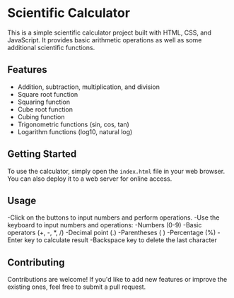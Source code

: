 # Scientific Calculator

This is a simple scientific calculator project built with HTML, CSS, and JavaScript. It provides basic arithmetic operations as well as some additional scientific functions.

## Features

- Addition, subtraction, multiplication, and division
- Square root function
- Squaring function
- Cube root function
- Cubing function
- Trigonometric functions (sin, cos, tan)
- Logarithm functions (log10, natural log)

## Getting Started

To use the calculator, simply open the `index.html` file in your web browser. You can also deploy it to a web server for online access.

## Usage
-Click on the buttons to input numbers and perform operations.
-Use the keyboard to input numbers and operations:
-Numbers (0-9)
-Basic operators (+, -, *, /)
-Decimal point (.)
-Parentheses ( )
-Percentage (%)
-Enter key to calculate result
-Backspace key to delete the last character

## Contributing
Contributions are welcome! If you'd like to add new features or improve the existing ones, feel free to submit a pull request.

